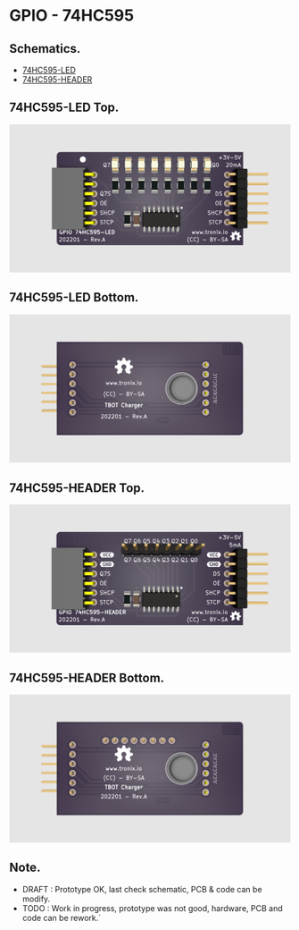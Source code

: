 # GPIO - 74HC595

## Schematics.

- [74HC595-LED](https://github.com/tronixio/modules/blob/main/Kicad/gpio-hc595-led/extras/schematic.pdf)
- [74HC595-HEADER](https://github.com/tronixio/modules/blob/main/Kicad/gpio-hc595-header/extras/schematic.pdf)

## 74HC595-LED Top.

![74HC595-LED Top.](https://github.com/tronixio/modules/blob/main/Kicad/gpio-hc595-led/extras/top.png)

## 74HC595-LED Bottom.

![74HC595-LED Bottom.](https://github.com/tronixio/modules/blob/main/Kicad/gpio-hc595-led/extras/bottom.png)

## 74HC595-HEADER Top.

![74HC595-HEADER Top.](https://github.com/tronixio/modules/blob/main/Kicad/gpio-hc595-header/extras/top.png)

## 74HC595-HEADER Bottom.

![74HC595-HEADER Bottom.](https://github.com/tronixio/modules/blob/main/Kicad/gpio-hc595-header/extras/bottom.png)

## Note.

- DRAFT : Prototype OK, last check schematic, PCB & code can be modify.
- TODO : Work in progress, prototype was not good, hardware, PCB and code can be rework.`
